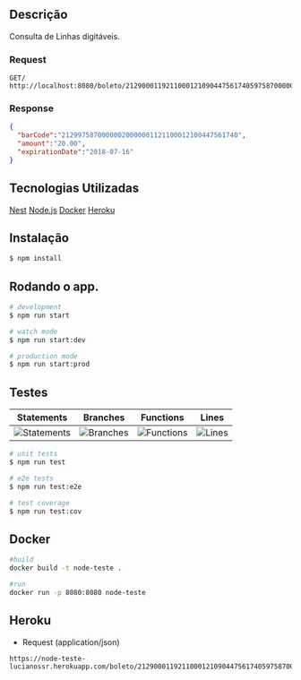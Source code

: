 ## Descrição

Consulta de Linhas digitáveis.

### Request
```
GET/ http://localhost:8080/boleto/21290001192110001210904475617405975870000002000
```

### Response
```json
{
  "barCode":"21299758700000020000001121100012100447561740",
  "amount":"20.00",
  "expirationDate":"2018-07-16"
}
```

## Tecnologias Utilizadas

[Nest](https://github.com/nestjs/nest)
[Node.js](https://nodejs.org/en/)
[Docker](https://www.docker.com/)
[Heroku](https://www.heroku.com/)

## Instalação

```bash
$ npm install
```

## Rodando o app.

```bash
# development
$ npm run start

# watch mode
$ npm run start:dev

# production mode
$ npm run start:prod
```

## Testes

| Statements                  | Branches                | Functions                 | Lines             |
| --------------------------- | ----------------------- | ------------------------- | ----------------- |
| ![Statements](https://img.shields.io/badge/statements-100%25-brightgreen.svg?style=flat) | ![Branches](https://img.shields.io/badge/branches-100%25-brightgreen.svg?style=flat) | ![Functions](https://img.shields.io/badge/functions-100%25-brightgreen.svg?style=flat) | ![Lines](https://img.shields.io/badge/lines-100%25-brightgreen.svg?style=flat) |

```bash
# unit tests
$ npm run test

# e2e tests
$ npm run test:e2e

# test coverage
$ npm run test:cov
```

## Docker

```bash
#build
docker build -t node-teste .

#run
docker run -p 8080:8080 node-teste 
```

## Heroku
+ Request (application/json)
```
https://node-teste-lucianossr.herokuapp.com/boleto/21290001192110001210904475617405975870000002000
```